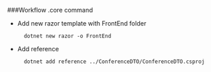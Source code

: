 ###Workflow .core command

* Add new razor template with FrontEnd folder

        dotnet new razor -o FrontEnd
        
* Add reference 

        dotnet add reference ../ConferenceDTO/ConferenceDTO.csproj
        
        
        